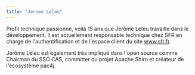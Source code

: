 ```yaml
---
title: "Jerome Leleu"
---
```


Profil technique passionné, voilà 15 ans que Jérôme Leleu travaille dans
le développement. Il est actuellement responsable technique chez SFR en
charge de l'authentification et de l'espace client du site www.sfr.fr.

Jérôme Leleu est également très impliqué dans l'open source comme
Chairman du SSO CAS, committer du projet Apache Shiro et créateur de
l'écosystème pac4j.
